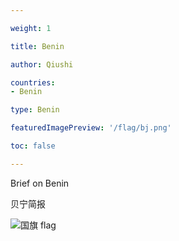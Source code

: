 ```yaml
---

weight: 1

title: Benin

author: Qiushi 

countries: 
- Benin

type: Benin

featuredImagePreview: '/flag/bj.png'

toc: false 

---
```


Brief on Benin

贝宁简报 

<!--more-->

![国旗 flag](/flag/bj.png)